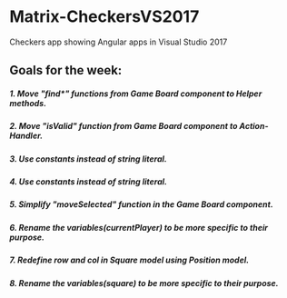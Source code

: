 # Matrix-CheckersVS2017
Checkers app showing Angular apps in Visual Studio 2017
 ## Goals for the week:

##### 1. Move "find*" functions from Game Board component to Helper methods.

##### 2. Move "isValid" function from Game Board component to Action-Handler.

##### 3. Use constants instead of string literal.

##### 4. Use constants instead of string literal.

##### 5. Simplify  "moveSelected" function in the Game Board component.

##### 6. Rename the variables(currentPlayer) to be more specific to their purpose.

##### 7. Redefine row and col in Square model using Position model.

##### 8. Rename the variables(square) to be more specific to their purpose.
	 
 
 

